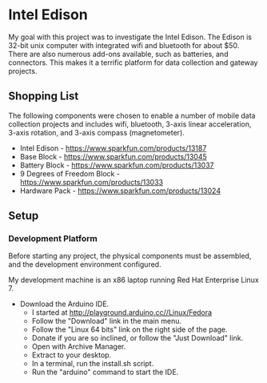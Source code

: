 # Intel Edison

My goal with this project was to investigate the Intel Edison. The Edison is 32-bit unix computer with
integrated wifi and bluetooth for about $50. There are also numerous add-ons available, such as batteries,
and connectors. This makes it a terrific platform for data collection and gateway projects.

## Shopping List

The following components were chosen to enable a number of mobile data collection projects and includes
wifi, bluetooth, 3-axis linear acceleration, 3-axis rotation, and 3-axis compass (magnetometer).
* Intel Edison - https://www.sparkfun.com/products/13187
* Base Block - https://www.sparkfun.com/products/13045
* Battery Block - https://www.sparkfun.com/products/13037
* 9 Degrees of Freedom Block - https://www.sparkfun.com/products/13033
* Hardware Pack - https://www.sparkfun.com/products/13024

## Setup

### Development Platform

Before starting any project, the physical components must be assembled, and the development environment
configured.

My development machine is an x86 laptop running Red Hat Enterprise Linux 7.
* Download the Arduino IDE.
	* I started at http://playground.arduino.cc//Linux/Fedora
	* Follow the "Download" link in the main menu.
	* Follow the "Linux 64 bits" link on the right side of the page.
	* Donate if you are so inclined, or follow the "Just Download" link.
	* Open with Archive Manager.
	* Extract to your desktop.
	* In a terminal, run the install.sh script.
	* Run the "arduino" command to start the IDE.

